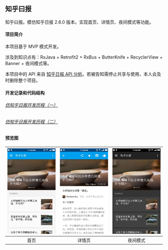 ## 知乎曰报

知乎曰报。模仿知乎日报 2.6.0 版本。实现首页、详情页、夜间模式等功能。

#### 项目简介

本项目基于 MVP 模式开发。

涉及到知识点有：RxJava + Retrofit2 + RxBus + ButterKnife + RecyclerView + Banner + 夜间模式等。

本项目中的 API 来自 [知乎日报 API 分析](https://github.com/izzyleung/ZhihuDailyPurify/wiki/%E7%9F%A5%E4%B9%8E%E6%97%A5%E6%8A%A5-API-%E5%88%86%E6%9E%90)。若被告知需停止共享与使用，本人会及时删除整个项目。

#### 开发记录和代码结构

###### [仿知乎日报开发历程（一）](http://plusend.com/2016/05/29/%E4%BB%BF%E7%9F%A5%E4%B9%8E%E6%97%A5%E6%8A%A5%E5%BC%80%E5%8F%91%E5%8E%86%E7%A8%8B%EF%BC%88%E4%B8%80%EF%BC%89/#more)

###### [仿知乎日报开发历程（二）](http://plusend.com/2016/06/14/%E4%BB%BF%E7%9F%A5%E4%B9%8E%E6%97%A5%E6%8A%A5%E5%BC%80%E5%8F%91%E5%8E%86%E7%A8%8B%EF%BC%88%E4%BA%8C%EF%BC%89/#more)

#### 预览图

| ![首页](https://raw.githubusercontent.com/plusend/ZhiHuDaily/master/screenshot/screenshot1.jpeg) | ![详情页](https://raw.githubusercontent.com/plusend/ZhiHuDaily/master/screenshot/screenshot2.jpeg) | ![夜间模式](https://raw.githubusercontent.com/plusend/ZhiHuDaily/master/screenshot/screenshot3.jpeg) |
| :--------------------------------------: | :--------------------------------------: | :--------------------------------------: |
|                    首页                    |                   详情页                    |                   夜间模式                   |



####  